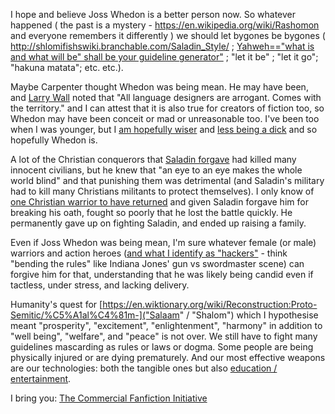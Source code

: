 I hope and believe Joss Whedon is a better person now. So whatever happened ( the past is a mystery - https://en.wikipedia.org/wiki/Rashomon and everyone remembers it differently ) we should let bygones be bygones ( http://shlomifishswiki.branchable.com/Saladin_Style/ ; [Yahweh=="what is and what will be" shall be your guideline generator"](https://github.com/shlomif/shlomi-fish-homepage/blob/master/lib/asciidocs/about-the-origins-of-consciousness-craziness-and-normativity-conformism-and-nevua.asciidoc) ; "let it be" ; "let it go"; "hakuna matata"; etc. etc.).

Maybe Carpenter thought Whedon was being mean. He may have been, and [Larry Wall](https://en.wikipedia.org/wiki/Larry_Wall) noted that "All language designers are arrogant. Comes with the territory." and I can attest that it is also true for creators of fiction too, so Whedon may have been conceit or mad or unreasonable too. I've been too when I was younger, but I [am hopefully wiser](https://www.shlomifish.org/humour/fortunes/show.cgi?id=sharp-perl-older-and-wiser) and [less being a dick](https://dontbeadickday.com/) and so hopefully Whedon is.

A lot of the Christian conquerors that [Saladin forgave](https://duckduckgo.com/?t=ffab&q=saladin&atb=v140-1&ia=web) had killed many innocent civilians, but he knew that "an eye to an eye makes the whole world blind" and that punishing them was detrimental (and Saladin's military had to kill many Christians militants to protect themselves). I only know of [one Christian warrior to have returned](https://en.wikipedia.org/wiki/Kingdom_of_Heaven_%28film%29)
and given Saladin forgave him for breaking his oath, fought so poorly that he lost
the battle quickly. He permanently gave up on fighting Saladin, and ended up
raising a family.

Even if Joss Whedon was being mean, I'm sure whatever female (or male) warriors
and action heroes ([and what I identify as "hackers"](https://www.shlomifish.org/philosophy/culture/my-real-person-fan-fiction/take2/#hacking_and_amateur__vs__conformism_and_professional) - think "bending the rules" like Indiana Jones' gun vs swordmaster scene)
can forgive him for that, understanding that he was likely being candid even if tactless,
under stress, and lacking delivery.

Humanity's quest for [https://en.wiktionary.org/wiki/Reconstruction:Proto-Semitic/%C5%A1al%C4%81m-]("Salaam" / "Shalom")
which I hypothesise meant "prosperity", "excitement", "enlightenment", "harmony"
in addition to "well being", "welfare", and "peace" is not over.
We still have to fight many guidelines mascarding as rules or laws or dogma.
Some people are being physically injured or are dying prematurely.
And our most effective weapons are our technologies: both the tangible ones
but also [education / entertainment](https://www.shlomifish.org/humour/fortunes/show.cgi?id=education-and-entertainment).

I bring you: [The Commercial Fanfiction Initiative](https://www.shlomifish.org/meta/nav-blocks/blocks/#commercial_fanfic_initiative_sect)




